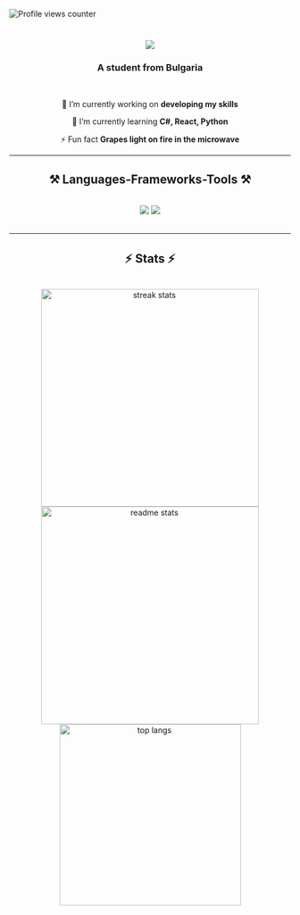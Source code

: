![Profile views counter](https://komarev.com/ghpvc/?username=TodorHristov06&&style=flat-square)  

<h1 align="center">
    <img src="https://readme-typing-svg.herokuapp.com/?font=Righteous&size=35&center=true&vCenter=true&width=500&height=70&duration=4000&lines=Hi+There!+👋;+I'm+Todor+Hristov!;" />
</h1>

<h3 align="center">A student from Bulgaria </h3>

<br/>

<div align="center">
 
 🔭 I’m currently working on **developing my skills**
 
 🌱 I’m currently learning **C#, React, Python**

⚡ Fun fact **Grapes light on fire in the microwave**

 </div>


 <hr/>
 
<h2 align="center">⚒️ Languages-Frameworks-Tools ⚒️</h2>
<br/>
<div align="center">
    <img src="https://skillicons.dev/icons?i=react,html,css,visualstudio,cs,dotnet,vscode,github,figma,git" />
    <img src="https://skillicons.dev/icons?i=nodejs,python,javascript,typescript,mysql,sqlite,arduino,linux,windows" /><br>
</div>

<br/>
<hr/>

<h2 align="center">⚡ Stats ⚡</h2>
<br>
<div align=center>
  <img width=390 src="https://streak-stats.demolab.com/?user=TodorHristov06&count_private=true&theme=react&border_radius=10" alt="streak stats"/>
  <img width=390 src="https://github-readme-stats.vercel.app/api?username=todorhristov06&count_private=true&show_icons=true&theme=react&rank_icon=github&border_radius=10" alt="readme stats" />
  <br/>
  <img width=325 align="center" src="https://github-readme-stats.vercel.app/api/top-langs/?username=todorhristov06&hide=HTML&langs_count=8&layout=compact&theme=react&border_radius=10&size_weight=0.5&count_weight=0.5&exclude_repo=github-readme-stats" alt="top langs" />
</div>


<br/><br/>

